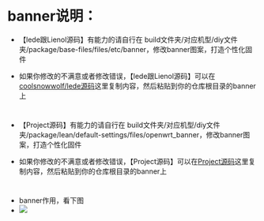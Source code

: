 # banner说明：
- 【lede跟Lienol源码】有能力的请自行在 build文件夹/对应机型/diy文件夹/package/base-files/files/etc/banner，修改banner图案，打造个性化固件

- 如果你修改的不满意或者修改错误，【lede跟Lienol源码】可以在[coolsnowwolf/lede源码](https://github.com/coolsnowwolf/lede/blob/master/package/base-files/files/etc/banner)这里复制内容，然后粘贴到你的仓库根目录的banner上
#
#
- 【Project源码】有能力的请自行在 build文件夹/对应机型/diy文件夹/package/lean/default-settings/files/openwrt_banner，修改banner图案，打造个性化固件

- 如果你修改的不满意或者修改错误，【Project源码】可以在[Project源码](https://github.com/project-openwrt/openwrt/blob/openwrt-18.06/package/lean/default-settings/files/openwrt_banner)这里复制内容，然后粘贴到你的仓库根目录的banner上

#
#
- banner作用，看下图
- <img src="https://github.com/danshui-git/shuoming/blob/master/doc/banner.png" />
